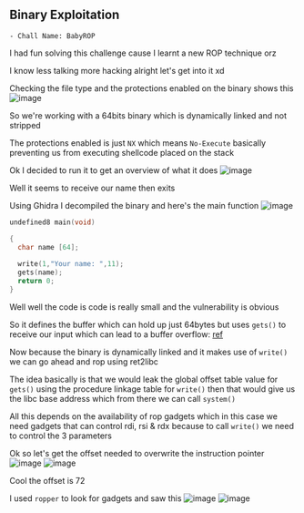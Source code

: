 <h2> Binary Exploitation </h2>

    - Chall Name: BabyROP

I had fun solving this challenge cause I learnt a new ROP technique orz

I know less talking more hacking alright let's get into it xd

Checking the file type and the protections enabled on the binary shows this
![image](https://github.com/h4ckyou/h4ckyou.github.io/assets/127159644/343dca32-8c25-46ca-9112-b61656179a1a)

So we're working with a 64bits binary which is dynamically linked and not stripped

The protections enabled is just `NX` which means `No-Execute` basically preventing us from executing shellcode placed on the stack 

Ok I decided to run it to get an overview of what it does
![image](https://github.com/h4ckyou/h4ckyou.github.io/assets/127159644/baf61b54-66ca-4c5e-a082-f3185bf87086)

Well it seems to receive our name then exits

Using Ghidra I decompiled the binary and here's the main function
![image](https://github.com/h4ckyou/h4ckyou.github.io/assets/127159644/60f37dd1-a311-47de-bb7f-0f9a6b48ac6d)

```c
undefined8 main(void)

{
  char name [64];
  
  write(1,"Your name: ",11);
  gets(name);
  return 0;
}
```

Well well the code is code is really small and the vulnerability is obvious

So it defines the buffer which can hold up just 64bytes but uses `gets()` to receive our input which can lead to a buffer overflow: [ref](https://man7.org/linux/man-pages/man3/gets.3.html)

Now because the binary is dynamically linked and it makes use of `write()` we can go ahead and rop using ret2libc

The idea basically is that we would leak the global offset table value for `gets()` using the procedure linkage table for `write()` then that would give us the libc base address which from there we can call `system()`

All this depends on the availability of rop gadgets which in this case we need gadgets that can control rdi, rsi & rdx because to call `write()` we need to control the 3 parameters

Ok so let's get the offset needed to overwrite the instruction pointer
![image](https://github.com/h4ckyou/h4ckyou.github.io/assets/127159644/cf196edb-8bb4-451e-8dfe-9a649775b100)
![image](https://github.com/h4ckyou/h4ckyou.github.io/assets/127159644/c79db9a2-a41a-4574-b695-216676b6a945)

Cool the offset is 72

I used `ropper` to look for gadgets and saw this
![image](https://github.com/h4ckyou/h4ckyou.github.io/assets/127159644/7800139f-8012-4eeb-a2b6-3eb804051c4b)
![image](https://github.com/h4ckyou/h4ckyou.github.io/assets/127159644/ee79bf5d-8b89-497c-ab64-e5dc2f21f66d)











































